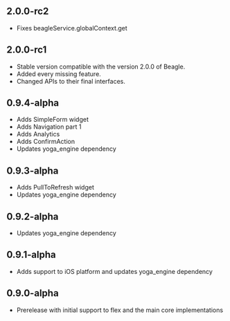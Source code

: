 ## 2.0.0-rc2
* Fixes beagleService.globalContext.get

## 2.0.0-rc1
* Stable version compatible with the version 2.0.0 of Beagle.
* Added every missing feature.
* Changed APIs to their final interfaces.

## 0.9.4-alpha

* Adds SimpleForm widget
* Adds Navigation part 1
* Adds Analytics
* Adds ConfirmAction
* Updates yoga_engine dependency

## 0.9.3-alpha

* Adds PullToRefresh widget
* Updates yoga_engine dependency

## 0.9.2-alpha

* Updates yoga_engine dependency

## 0.9.1-alpha

* Adds support to iOS platform and updates yoga_engine dependency

## 0.9.0-alpha

* Prerelease with initial support to flex and the main core implementations
